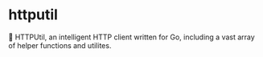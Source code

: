 # httputil
🔗 HTTPUtil, an intelligent HTTP client written for Go, including a vast array of helper functions and utilites.
